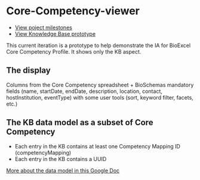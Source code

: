 # Core-Competency-viewer
- [View poject milestones](https://github.com/ebiwd/Core-Competency-viewer/milestones?direction=asc&sort=due_date&state=open)
- [View Knowledge Base prototype](https://ebiwd.github.io/Core-Competency-viewer/knowledge-base.html)

This current iteration is a prototype to help demonstrate the IA for BioExcel Core Competency Profile. It shows only the KB aspect.

## The display
Columns from the Core Competency spreadsheet + BioSchemas mandatory fields (name, startDate, endDate, description, location, contact, hostInstitution, eventType) with some user tools (sort, keyword filter, facets, etc.)

## The KB data model as a subset of Core Competency
  - Each entry in the KB contains at least one Competency Mapping ID (competencyMapping)
  - Each entry in the KB contains a UUID
  
[More about the data model in this Google Doc](https://calendar.google.com/calendar/render?pli=1#main_7)
